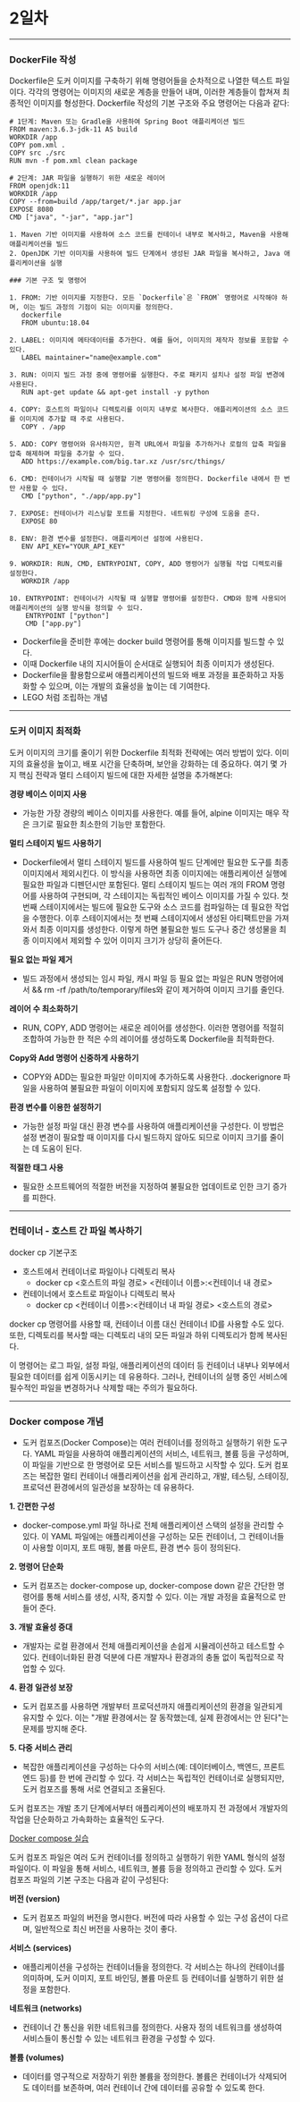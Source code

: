 # 2일차

---

### DockerFile 작성
Dockerfile은 도커 이미지를 구축하기 위해 명령어들을 순차적으로 나열한 텍스트 파일이다. 각각의 명령어는 이미지의 새로운 계층을 만들어 내며, 이러한 계층들이 합쳐져 최종적인 이미지를 형성한다. Dockerfile 작성의 기본 구조와 주요 명령어는 다음과 같다:
```
# 1단계: Maven 또는 Gradle을 사용하여 Spring Boot 애플리케이션 빌드
FROM maven:3.6.3-jdk-11 AS build
WORKDIR /app
COPY pom.xml .
COPY src ./src
RUN mvn -f pom.xml clean package
```

```
# 2단계: JAR 파일을 실행하기 위한 새로운 레이어
FROM openjdk:11
WORKDIR /app
COPY --from=build /app/target/*.jar app.jar
EXPOSE 8080
CMD ["java", "-jar", "app.jar"]
```
```
1. Maven 기반 이미지를 사용하여 소스 코드를 컨테이너 내부로 복사하고, Maven을 사용해 애플리케이션을 빌드
2. OpenJDK 기반 이미지를 사용하여 빌드 단계에서 생성된 JAR 파일을 복사하고, Java 애플리케이션을 실행

### 기본 구조 및 명령어

1. FROM: 기반 이미지를 지정한다. 모든 `Dockerfile`은 `FROM` 명령어로 시작해야 하며, 이는 빌드 과정의 기점이 되는 이미지를 정의한다.
   dockerfile
   FROM ubuntu:18.04
   
2. LABEL: 이미지에 메타데이터를 추가한다. 예를 들어, 이미지의 제작자 정보를 포함할 수 있다.
   LABEL maintainer="name@example.com"

3. RUN: 이미지 빌드 과정 중에 명령어를 실행한다. 주로 패키지 설치나 설정 파일 변경에 사용된다.
   RUN apt-get update && apt-get install -y python
   
4. COPY: 호스트의 파일이나 디렉토리를 이미지 내부로 복사한다. 애플리케이션의 소스 코드를 이미지에 추가할 때 주로 사용된다.
   COPY . /app

5. ADD: COPY 명령어와 유사하지만, 원격 URL에서 파일을 추가하거나 로컬의 압축 파일을 압축 해제하며 파일을 추가할 수 있다.
   ADD https://example.com/big.tar.xz /usr/src/things/
   
6. CMD: 컨테이너가 시작될 때 실행할 기본 명령어를 정의한다. Dockerfile 내에서 한 번만 사용할 수 있다.
   CMD ["python", "./app/app.py"]

7. EXPOSE: 컨테이너가 리스닝할 포트를 지정한다. 네트워킹 구성에 도움을 준다.
   EXPOSE 80

8. ENV: 환경 변수를 설정한다. 애플리케이션 설정에 사용된다.
   ENV API_KEY="YOUR_API_KEY"

9. WORKDIR: RUN, CMD, ENTRYPOINT, COPY, ADD 명령어가 실행될 작업 디렉토리를 설정한다.
   WORKDIR /app

10. ENTRYPOINT: 컨테이너가 시작될 때 실행할 명령어를 설정한다. CMD와 함께 사용되어 애플리케이션의 실행 방식을 정의할 수 있다.
    ENTRYPOINT ["python"]
    CMD ["app.py"]
```
- Dockerfile을 준비한 후에는 docker build 명령어를 통해 이미지를 빌드할 수 있다.
- 이때 Dockerfile 내의 지시어들이 순서대로 실행되어 최종 이미지가 생성된다. 
- Dockerfile을 활용함으로써 애플리케이션의 빌드와 배포 과정을 표준화하고 자동화할 수 있으며, 이는 개발의 효율성을 높이는 데 기여한다.
- LEGO 처럼 조립하는 개념

---

### 도커 이미지 최적화
도커 이미지의 크기를 줄이기 위한 Dockerfile 최적화 전략에는 여러 방법이 있다. 이미지의 효율성을 높이고, 배포 시간을 단축하며, 보안을 강화하는 데 중요하다. 여기 몇 가지 핵심 전략과 멀티 스테이지 빌드에 대한 자세한 설명을 추가해본다:

**경량 베이스 이미지 사용**
- 가능한 가장 경량의 베이스 이미지를 사용한다. 예를 들어, alpine 이미지는 매우 작은 크기로 필요한 최소한의 기능만 포함한다.

**멀티 스테이지 빌드 사용하기**
- Dockerfile에서 멀티 스테이지 빌드를 사용하여 빌드 단계에만 필요한 도구를 최종 이미지에서 제외시킨다. 이 방식을 사용하면 최종 이미지에는 애플리케이션 실행에 필요한 파일과 디펜던시만 포함된다. 멀티 스테이지 빌드는 여러 개의 FROM 명령어를 사용하여 구현되며, 각 스테이지는 독립적인 베이스 이미지를 가질 수 있다. 첫 번째 스테이지에서는 빌드에 필요한 도구와 소스 코드를 컴파일하는 데 필요한 작업을 수행한다. 이후 스테이지에서는 첫 번째 스테이지에서 생성된 아티팩트만을 가져와서 최종 이미지를 생성한다. 이렇게 하면 불필요한 빌드 도구나 중간 생성물을 최종 이미지에서 제외할 수 있어 이미지 크기가 상당히 줄어든다.

**필요 없는 파일 제거**
- 빌드 과정에서 생성되는 임시 파일, 캐시 파일 등 필요 없는 파일은 RUN 명령어에서 && rm -rf /path/to/temporary/files와 같이 제거하여 이미지 크기를 줄인다.

**레이어 수 최소화하기**
- RUN, COPY, ADD 명령어는 새로운 레이어를 생성한다. 이러한 명령어를 적절히 조합하여 가능한 한 적은 수의 레이어를 생성하도록 Dockerfile을 최적화한다.

**Copy와 Add 명령어 신중하게 사용하기**
- COPY와 ADD는 필요한 파일만 이미지에 추가하도록 사용한다. .dockerignore 파일을 사용하여 불필요한 파일이 이미지에 포함되지 않도록 설정할 수 있다.

**환경 변수를 이용한 설정하기**
- 가능한 설정 파일 대신 환경 변수를 사용하여 애플리케이션을 구성한다. 이 방법은 설정 변경이 필요할 때 이미지를 다시 빌드하지 않아도 되므로 이미지 크기를 줄이는 데 도움이 된다.

**적절한 태그 사용**
- 필요한 소프트웨어의 적절한 버전을 지정하여 불필요한 업데이트로 인한 크기 증가를 피한다.

---

### 컨테이너 - 호스트 간 파일 복사하기
docker cp 기본구조
- 호스트에서 컨테이너로 파일이나 디렉토리 복사
  - docker cp <호스트의 파일 경로> <컨테이너 이름>:<컨테이너 내 경로>
- 컨테이너에서 호스트로 파일이나 디렉토리 복사
  - docker cp <컨테이너 이름>:<컨테이너 내 파일 경로> <호스트의 경로>

docker cp 명령어를 사용할 때, 컨테이너 이름 대신 컨테이너 ID를 사용할 수도 있다. 또한, 디렉토리를 복사할 때는 디렉토리 내의 모든 파일과 하위 디렉토리가 함께 복사된다.

이 명령어는 로그 파일, 설정 파일, 애플리케이션의 데이터 등 컨테이너 내부나 외부에서 필요한 데이터를 쉽게 이동시키는 데 유용하다. 그러나, 컨테이너의 실행 중인 서비스에 필수적인 파일을 변경하거나 삭제할 때는 주의가 필요하다.

---

### Docker compose 개념
- 도커 컴포즈(Docker Compose)는 여러 컨테이너를 정의하고 실행하기 위한 도구다. YAML 파일을 사용하여 애플리케이션의 서비스, 네트워크, 볼륨 등을 구성하며, 이 파일을 기반으로 한 명령어로 모든 서비스를 빌드하고 시작할 수 있다. 도커 컴포즈는 복잡한 멀티 컨테이너 애플리케이션을 쉽게 관리하고, 개발, 테스팅, 스테이징, 프로덕션 환경에서의 일관성을 보장하는 데 유용하다.

**1. 간편한 구성**
- docker-compose.yml 파일 하나로 전체 애플리케이션 스택의 설정을 관리할 수 있다. 이 YAML 파일에는 애플리케이션을 구성하는 모든 컨테이너, 그 컨테이너들이 사용할 이미지, 포트 매핑, 볼륨 마운트, 환경 변수 등이 정의된다.

**2. 명령어 단순화**
- 도커 컴포즈는 docker-compose up, docker-compose down 같은 간단한 명령어를 통해 서비스를 생성, 시작, 중지할 수 있다. 이는 개발 과정을 효율적으로 만들어 준다.

**3. 개발 효율성 증대**
- 개발자는 로컬 환경에서 전체 애플리케이션을 손쉽게 시뮬레이션하고 테스트할 수 있다. 컨테이너화된 환경 덕분에 다른 개발자나 환경과의 충돌 없이 독립적으로 작업할 수 있다.

**4. 환경 일관성 보장**
- 도커 컴포즈를 사용하면 개발부터 프로덕션까지 애플리케이션의 환경을 일관되게 유지할 수 있다. 이는 "개발 환경에서는 잘 동작했는데, 실제 환경에서는 안 된다"는 문제를 방지해 준다.

**5. 다중 서비스 관리**
- 복잡한 애플리케이션을 구성하는 다수의 서비스(예: 데이터베이스, 백엔드, 프론트엔드 등)를 한 번에 관리할 수 있다. 각 서비스는 독립적인 컨테이너로 실행되지만, 도커 컴포즈를 통해 서로 연결되고 조율된다.

도커 컴포즈는 개발 초기 단계에서부터 애플리케이션의 배포까지 전 과정에서 개발자의 작업을 단순화하고 가속화하는 효율적인 도구다.

[Docker compose 실습](https://docs.docker.com/compose/gettingstarted/)

도커 컴포즈 파일은 여러 도커 컨테이너를 정의하고 실행하기 위한 YAML 형식의 설정 파일이다. 이 파일을 통해 서비스, 네트워크, 볼륨 등을 정의하고 관리할 수 있다. 도커 컴포즈 파일의 기본 구조는 다음과 같이 구성된다:

**버전 (version)**
- 도커 컴포즈 파일의 버전을 명시한다. 버전에 따라 사용할 수 있는 구성 옵션이 다르며, 일반적으로 최신 버전을 사용하는 것이 좋다.

**서비스 (services)**
- 애플리케이션을 구성하는 컨테이너들을 정의한다. 각 서비스는 하나의 컨테이너를 의미하며, 도커 이미지, 포트 바인딩, 볼륨 마운트 등 컨테이너를 실행하기 위한 설정을 포함한다.

**네트워크 (networks)**
- 컨테이너 간 통신을 위한 네트워크를 정의한다. 사용자 정의 네트워크를 생성하여 서비스들이 통신할 수 있는 네트워크 환경을 구성할 수 있다.

**볼륨 (volumes)**
- 데이터를 영구적으로 저장하기 위한 볼륨을 정의한다. 볼륨은 컨테이너가 삭제되어도 데이터를 보존하며, 여러 컨테이너 간에 데이터를 공유할 수 있도록 한다.